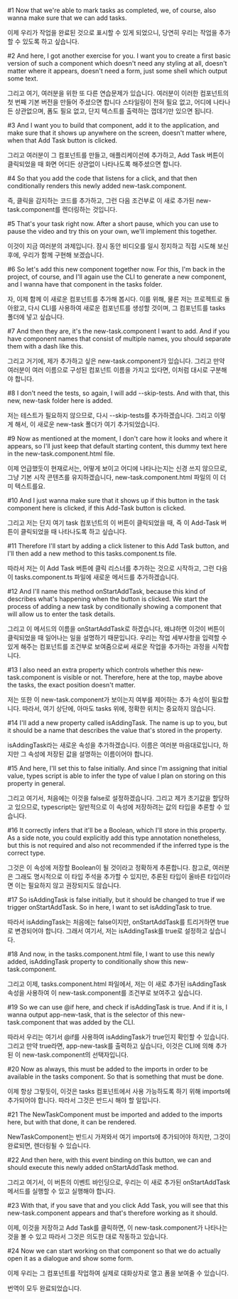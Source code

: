 #1
Now that we're able
to mark tasks as completed,
we, of course, also wanna make sure
that we can add tasks.

이제 우리가
작업을 완료된 것으로 표시할 수 있게 되었으니,
당연히 우리는
작업을 추가할 수 있도록 하고 싶습니다.

#2
And here, I got another exercise for you.
I want you to create a first basic version
of such a component
which doesn't need any styling at all,
doesn't matter where it appears, doesn't need a form,
just some shell which output some text.

그리고 여기, 여러분을 위한 또 다른 연습문제가 있습니다.
여러분이 이러한 컴포넌트의
첫 번째 기본 버전을 만들어 주셨으면 합니다
스타일링이 전혀 필요 없고,
어디에 나타나든 상관없으며, 폼도 필요 없고,
단지 텍스트를 출력하는 껍데기만 있으면 됩니다.

#3
And I want you to build that component,
add it to the application,
and make sure that it shows up anywhere on the screen,
doesn't matter where,
when that Add Task button is clicked.

그리고 여러분이 그 컴포넌트를 만들고,
애플리케이션에 추가하고,
Add Task 버튼이 클릭되었을 때
화면 어디든 상관없이
나타나도록 해주셨으면 합니다.

#4
So that you add the code that listens for a click,
and that then conditionally renders
this newly added new-task.component.

즉, 클릭을 감지하는 코드를 추가하고,
그런 다음 조건부로
이 새로 추가된 new-task.component를 렌더링하는 것입니다.

#5
That's your task right now.
After a short pause, which you can use to pause the video
and try this on your own, we'll implement this together.

이것이 지금 여러분의 과제입니다.
잠시 동안 비디오를 일시 정지하고
직접 시도해 보신 후에, 우리가 함께 구현해 보겠습니다.

#6
So let's add this new component together now.
For this, I'm back in the project, of course,
and I'll again use the CLI to generate a new component,
and I wanna have that component in the tasks folder.

자, 이제 함께 이 새로운 컴포넌트를 추가해 봅시다.
이를 위해, 물론 저는 프로젝트로 돌아왔고,
다시 CLI를 사용하여 새로운 컴포넌트를 생성할 것이며,
그 컴포넌트를 tasks 폴더에 넣고 싶습니다.

#7
And then they are,
it's the new-task.component I want to add.
And if you have component names
that consist of multiple names,
you should separate them with a dash like this.

그리고 거기에,
제가 추가하고 싶은 new-task.component가 있습니다.
그리고 만약 여러분이
여러 이름으로 구성된 컴포넌트 이름을 가지고 있다면,
이처럼 대시로 구분해야 합니다.

#8
I don't need the tests,
so again, I will add --skip-tests.
And with that, this new, new-task folder here is added.

저는 테스트가 필요하지 않으므로,
다시 --skip-tests를 추가하겠습니다.
그리고 이렇게 해서, 이 새로운 new-task 폴더가 여기 추가되었습니다.

#9
Now as mentioned at the moment,
I don't care how it looks and where it appears,
so I'll just keep that default starting content,
this dummy text here in the new-task.component.html file.

이제 언급했듯이 현재로서는,
어떻게 보이고 어디에 나타나는지는 신경 쓰지 않으므로,
그냥 기본 시작 콘텐츠를 유지하겠습니다,
new-task.component.html 파일의 이 더미 텍스트를요.

#10
And I just wanna make sure that it shows up
if this button in the task component here is clicked,
if this Add-Task button is clicked.

그리고 저는 단지 여기 task 컴포넌트의
이 버튼이 클릭되었을 때,
즉 이 Add-Task 버튼이 클릭되었을 때 나타나도록 하고 싶습니다.

#11
Therefore I'll start by adding a click listener
to this Add Task button,
and I'll then add a new method
to this tasks.component.ts file.

따라서 저는 이 Add Task 버튼에
클릭 리스너를 추가하는 것으로 시작하고,
그런 다음 이 tasks.component.ts 파일에
새로운 메서드를 추가하겠습니다.

#12
And I'll name this method onStartAddTask,
because this kind of describes
what's happening when the button is clicked.
We start the process of adding a new task
by conditionally showing a component
that will allow us to enter the task details.

그리고 이 메서드의 이름을 onStartAddTask로 하겠습니다,
왜냐하면 이것이 버튼이 클릭되었을 때
일어나는 일을 설명하기 때문입니다.
우리는 작업 세부사항을 입력할 수 있게 해주는
컴포넌트를 조건부로 보여줌으로써
새로운 작업을 추가하는 과정을 시작합니다.

#13
I also need an extra property which controls
whether this new-task.component is visible or not.
Therefore, here at the top, maybe above the tasks,
the exact position doesn't matter.

저는 또한 이 new-task.component가
보이는지 여부를 제어하는 추가 속성이 필요합니다.
따라서, 여기 상단에, 아마도 tasks 위에,
정확한 위치는 중요하지 않습니다.

#14
I'll add a new property called isAddingTask.
The name is up to you,
but it should be a name that describes
the value that's stored in the property.

isAddingTask라는 새로운 속성을 추가하겠습니다.
이름은 여러분 마음대로입니다,
하지만 그 속성에 저장된
값을 설명하는 이름이어야 합니다.

#15
And here, I'll set this to false initially.
And since I'm assigning that initial value,
types script is able to infer the type of value
I plan on storing on this property in general.

그리고 여기서, 처음에는 이것을 false로 설정하겠습니다.
그리고 제가 초기값을 할당하고 있으므로,
typescript는 일반적으로 이 속성에 저장하려는
값의 타입을 추론할 수 있습니다.

#16
It correctly infers that it'll be a Boolean,
which I'll store in this property.
As a side note,
you could explicitly add this type annotation nonetheless,
but this is not required and also not recommended
if the inferred type is the correct type.

그것은 이 속성에 저장할
Boolean이 될 것이라고 정확하게 추론합니다.
참고로,
여러분은 그래도 명시적으로 이 타입 주석을 추가할 수 있지만,
추론된 타입이 올바른 타입이라면
이는 필요하지 않고 권장되지도 않습니다.

#17
So isAddingTask is false initially,
but it should be changed to true
if we trigger onStartAddTask.
So in here, I want to set isAddingTask to true.

따라서 isAddingTask는 처음에는 false이지만,
onStartAddTask를 트리거하면
true로 변경되어야 합니다.
그래서 여기서, 저는 isAddingTask를 true로 설정하고 싶습니다.

#18
And now, in the tasks.component.html file,
I want to use this newly added, isAddingTask property
to conditionally show this new-task.component.

그리고 이제, tasks.component.html 파일에서,
저는 이 새로 추가된 isAddingTask 속성을 사용하여
이 new-task.component를 조건부로 보여주고 싶습니다.

#19
So we can use @if here, and check if isAddingTask is true.
And if it is, I wanna output app-new-task,
that is the selector of this new-task.component
that was added by the CLI.

따라서 우리는 여기서 @if를 사용하여 isAddingTask가 true인지 확인할 수 있습니다.
그리고 만약 true라면, app-new-task를 출력하고 싶습니다,
이것은 CLI에 의해 추가된
이 new-task.component의 선택자입니다.

#20
Now as always, this must be added to the imports
in order to be available in the tasks component.
So that is something that must be done.

이제 항상 그렇듯이, 이것은 tasks 컴포넌트에서
사용 가능하도록 하기 위해 imports에
추가되어야 합니다. 따라서 그것은 반드시 해야 할 일입니다.

#21
The NewTaskComponent must be imported
and added to the imports here,
but with that done, it can be rendered.

NewTaskComponent는 반드시 가져와서
여기 imports에 추가되어야 하지만,
그것이 완료되면, 렌더링될 수 있습니다.

#22
And then here, with this event binding on this button,
we can and should execute
this newly added onStartAddTask method.

그리고 여기서, 이 버튼의 이벤트 바인딩으로,
우리는 이 새로 추가된
onStartAddTask 메서드를 실행할 수 있고 실행해야 합니다.

#23
With that, if you save that and you click Add Task,
you will see that this new-task.component appears
and that's therefore working as it should.

이제, 이것을 저장하고 Add Task를 클릭하면,
이 new-task.component가 나타나는 것을 볼 수 있고
따라서 그것은 의도한 대로 작동하고 있습니다.

#24
Now we can start working on that component
so that we do actually open it as a dialogue
and show some form.

이제 우리는 그 컴포넌트를 작업하여
실제로 대화상자로 열고
폼을 보여줄 수 있습니다.

번역이 모두 완료되었습니다.
